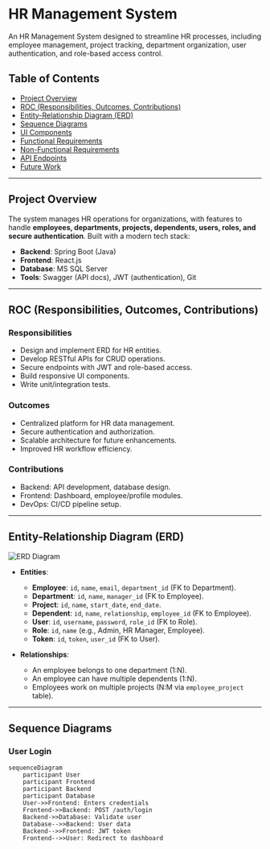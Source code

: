 # HR Management System

An HR Management System designed to streamline HR processes, including employee management, project tracking, department organization, user authentication, and role-based access control.

## Table of Contents
- [Project Overview](#project-overview)
- [ROC (Responsibilities, Outcomes, Contributions)](#roc-responsibilities-outcomes-contributions)
- [Entity-Relationship Diagram (ERD)](#entity-relationship-diagram-erd)
- [Sequence Diagrams](#sequence-diagrams)
- [UI Components](#ui-components)
- [Functional Requirements](#functional-requirements)
- [Non-Functional Requirements](#non-functional-requirements)
- [API Endpoints](#api-endpoints)
- [Future Work](#future-work)

---

## Project Overview
The system manages HR operations for organizations, with features to handle **employees, departments, projects, dependents, users, roles, and secure authentication**. Built with a modern tech stack:
- **Backend**: Spring Boot (Java)
- **Frontend**: React.js 
- **Database**: MS SQL Server
- **Tools**: Swagger (API docs), JWT (authentication), Git

---

## ROC (Responsibilities, Outcomes, Contributions)
### Responsibilities
- Design and implement ERD for HR entities.
- Develop RESTful APIs for CRUD operations.
- Secure endpoints with JWT and role-based access.
- Build responsive UI components.
- Write unit/integration tests.

### Outcomes
- Centralized platform for HR data management.
- Secure authentication and authorization.
- Scalable architecture for future enhancements.
- Improved HR workflow efficiency.

### Contributions
- Backend: API development, database design.
- Frontend: Dashboard, employee/profile modules.
- DevOps: CI/CD pipeline setup.

---

## Entity-Relationship Diagram (ERD)
![ERD Diagram](https://via.placeholder.com/600x400?text=HR+ERD+Diagram)
- **Entities**:
  - **Employee**: `id`, `name`, `email`, `department_id` (FK to Department).
  - **Department**: `id`, `name`, `manager_id` (FK to Employee).
  - **Project**: `id`, `name`, `start_date`, `end_date`.
  - **Dependent**: `id`, `name`, `relationship`, `employee_id` (FK to Employee).
  - **User**: `id`, `username`, `password`, `role_id` (FK to Role).
  - **Role**: `id`, `name` (e.g., Admin, HR Manager, Employee).
  - **Token**: `id`, `token`, `user_id` (FK to User).

- **Relationships**:
  - An employee belongs to one department (1:N).
  - An employee can have multiple dependents (1:N).
  - Employees work on multiple projects (N:M via `employee_project` table).

---

## Sequence Diagrams
### User Login
```mermaid
sequenceDiagram
    participant User
    participant Frontend
    participant Backend
    participant Database
    User->>Frontend: Enters credentials
    Frontend->>Backend: POST /auth/login
    Backend->>Database: Validate user
    Database-->>Backend: User data
    Backend-->>Frontend: JWT token
    Frontend-->>User: Redirect to dashboard

